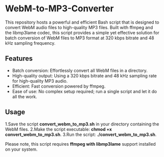 # WebM-to-MP3-Converter
This repository hosts a powerful and efficient Bash script that is designed to convert WebM audio files to high-quality MP3 files. Built with ffmpeg and the libmp3lame codec, this script provides a simple yet effective solution for batch conversion of WebM files to MP3 format at 320 kbps bitrate and 48 kHz sampling frequency.

## Features
- Batch conversion: Effortlessly convert all WebM files in a directory.
- High-quality output: Using a 320 kbps bitrate and 48 kHz sampling rate for high-quality MP3 audio.
- Efficient: Fast conversion powered by ffmpeg.
- Ease of use: No complex setup required; run a single script and let it do all the work.

## Usage

1.Save the script **convert_webm_to_mp3.sh** in your directory containing the WebM files.
2.Make the script executable: **chmod +x convert_webm_to_mp3.sh**.
3.Run the script: **./convert_webm_to_mp3.sh**.

Please note, this script requires **ffmpeg with libmp3lame** support installed on your system.
